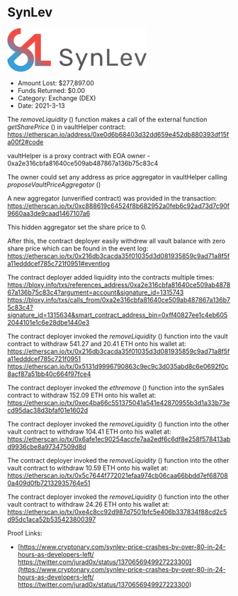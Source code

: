 # SynLev
![SynLev](/rektimages/SynLev.png)
- Amount Lost: $277,897.00
- Funds Returned: $0.00
- Category: Exchange (DEX)
- Date: 2021-3-13

The _removeLiquidity_ () function makes a call of the external function _getSharePrice_ () in vaultHelper contract:  
https://etherscan.io/address/0xe0d6b68403d32dd659e452db880393df15fa00f2#code  
  
vaultHelper is a proxy contract with EOA owner - 0xa2e316cbfa81640ce509ab487867a136b75c83c4  
  
The owner could set any address as price aggregator in vaultHelper calling _proposeVaultPriceAggregator_ ()  
  
A new aggregator (unverified contract) was provided in the transaction:  
https://etherscan.io/tx/0xc888619c64524f8b682952a0feb6c92ad73d7c90f9660aa3de9caad1467107a6  
  
This hidden aggregator set the share price to 0.  
  
After this, the contract deployer easily withdrew all vault balance with zero share price which can be found in the event log: https://etherscan.io/tx/0x216db3cacda35f01035d3d081935859c9ad71a8f5fa11edddcef785c721f0951#eventlog  
  
The contract deployer added liquidity into the contracts multiple times:  
https://bloxy.info/txs/references_address/0xa2e316cbfa81640ce509ab487867a136b75c83c4?argument=account&signature_id=1315743  
https://bloxy.info/txs/calls_from/0xa2e316cbfa81640ce509ab487867a136b75c83c4?signature_id=1315634&smart_contract_address_bin=0xff40827ee1c4eb6052044101e1c6e28dbe1440e3  
  
The contract deployer invoked the _removeLiquidity_ () function into the vault contract to withdraw 541.27 and 20.41 ETH onto his wallet at:  
https://etherscan.io/tx/0x216db3cacda35f01035d3d081935859c9ad71a8f5fa11edddcef785c721f0951  
https://etherscan.io/tx/0x5131d9996790863c9ec9c3d035abd8c6e0692f0c8acf87a51bb40c664f97fce4  
  
The contract deployer invoked the _ethremove_ () function into the synSales contract to withdraw 152.09 ETH onto his wallet at:  
https://etherscan.io/tx/0xec4ba66c551375041a541e42870955b3d1a33b73ecd95dac38d3bfaf01e1602d  
  
The contract deployer invoked the _removeLiquidity_ () function into the other vault contract to withdraw 104.41 ETH onto his wallet at:  
https://etherscan.io/tx/0x6afe1ec90254accfe7aa2edf6c6df8e258f578413abd9936cbe8a97347509d8d  
  
The contract deployer invoked the _removeLiquidity_ () function into the other vault contract to withdraw 10.59 ETH onto his wallet at:  
https://etherscan.io/tx/0x5c7644f772021efaa974cb06caa66bbdd7ef687080a409d0fb72132935764e51  
  
The contract deployer invoked the _removeLiquidity_ () function into the other vault contract to withdraw 24.26 ETH onto his wallet at:  
https://etherscan.io/tx/0xe4c8cc92d987d7501bfc5e406b337834f88cd2c5d95dc1aca52b535423800397


Proof Links:
- [https://www.cryptonary.com/synlev-price-crashes-by-over-80-in-24-hours-as-developers-left/ https://twitter.com/jurad0x/status/1370656949927223300](https://www.cryptonary.com/synlev-price-crashes-by-over-80-in-24-hours-as-developers-left/ https://twitter.com/jurad0x/status/1370656949927223300)


